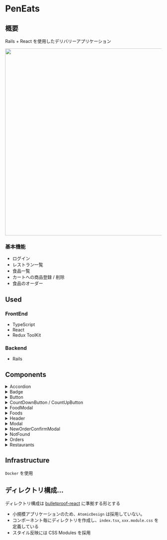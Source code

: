 # PenEats

## 概要

Rails + React を使用したデリバリーアプリケーション

<img src="" alt="" width="600"/>

### 基本機能

- ログイン
- レストラン一覧
- 食品一覧
- カートへの商品登録 / 削除
- 食品のオーダー

## Used

### FrontEnd

- TypeScript
- React
- Redux ToolKit

### Backend

- Rails

## Components

<details>
<summary>Accordion</summary>

カート内の商品を表示するためのアコーディオン

<img src="" alt="" width="400"/>

</details>

<details>
<summary>Badge</summary>

カート内の商品数などを表示するための Badge コンポーネント

<img src="" alt="" width="600"/>

</details>

<details>
<summary>Button</summary>

汎用的なボタンコンポーネント

<img src="" alt="" width="200"/>

</details>

<details>
<summary>CountDownButton / CountUpButton</summary>

商品数を増減させるためのボタンコンポーネント

<img src="" alt="" width="400"/>

</details>

<details>
<summary>FoodModal</summary>

商品追加時に表示されるモーダルコンポーネント

<img src="" alt="" width=""/>

</details>

<details>
<summary>Foods</summary>

商品一覧画面

<img src="" alt="" width="200"/>

</details>

<details>
<summary>Header</summary>

ヘッダーコンポーネント

<img src="" alt="" width="200"/>

</details>

<details>
<summary>Modal</summary>

汎用的なモーダルコンポーネント

<img src="" alt="" width="200"/>

</details>

<details>
<summary>NewOrderConfirmModal</summary>

商品を置換するためのモーダルコンポーネント

<img src="" alt="" width="200"/>

</details>

<details>
<summary>NotFound</summary>

ルーティングに一致しないページアクセス時に表示されるコンポーネント

<img src="" alt="" width="200"/>

</details>

<details>
<summary>Orders</summary>

注文画面のページ

<img src="" alt="" width="200"/>

</details>

<details>
<summary>Restaurants</summary>

レストラン一覧画面

<img src="" alt="" width="200"/>

</details>

## Infrastructure

`Docker` を使用

## ディレクトリ構成...

ディレクトリ構成は [bulletproof-react](https://github.com/alan2207/bulletproof-react/blob/master/docs/project-structure.md) に準拠する形とする

- 小規模アプリケーションのため、`AtomicDesign` は採用していない。
- コンポーネント毎にディレクトリを作成し、`index.tsx`, `xxx.module.css` を定義している
- スタイル反映には CSS Modules を採用
